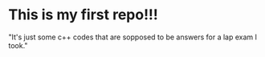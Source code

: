 #  This is my first repo!!!
"It's just some c++ codes that are sopposed to be answers for a lap exam I took."
